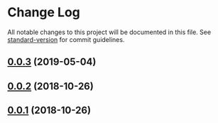 # Change Log

All notable changes to this project will be documented in this file. See [standard-version](https://github.com/conventional-changelog/standard-version) for commit guidelines.

<a name="0.0.3"></a>
## [0.0.3](https://github.com/rinzler-d-vicky/multi-ini/compare/v0.0.2...v0.0.3) (2019-05-04)



<a name="0.0.2"></a>
## [0.0.2](https://github.com/rinzler-d-vicky/multi-ini/compare/v0.0.1...v0.0.2) (2018-10-26)



<a name="0.0.1"></a>
## [0.0.1](https://github.com/rinzler-d-vicky/multi-ini/compare/v0.5.2...v0.0.1) (2018-10-26)
